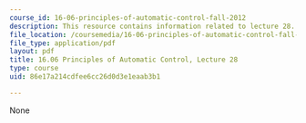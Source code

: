 ```yaml
---
course_id: 16-06-principles-of-automatic-control-fall-2012
description: This resource contains information related to lecture 28.
file_location: /coursemedia/16-06-principles-of-automatic-control-fall-2012/86e17a214cdfee6cc26d0d3e1eaab3b1_MIT16_06F12_Lecture_28.pdf
file_type: application/pdf
layout: pdf
title: 16.06 Principles of Automatic Control, Lecture 28
type: course
uid: 86e17a214cdfee6cc26d0d3e1eaab3b1

---
```

None